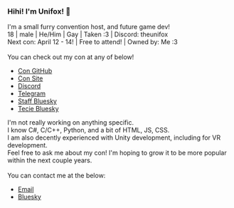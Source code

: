 ### Hihi! I'm Unifox! 👋

I'm a small furry convention host, and future game dev! \
18 | male | He/Him | Gay | Taken :3 | Discord: theunifox \
Next con: April 12 - 14! | Free to attend! | Owned by: Me :3 \
 \
You can check out my con at any of below!
 - [Con GitHub](https://github.com/The-Energetic-Convention)
 - [Con Site](https://thenergeticon.com)
 - [Discord](https://discord.gg/Rte9sbK76D)
 - [Telegram](https://t.me/thenergeticon)
 - [Staff Bluesky](https://bsky.app/profile/thenergeticon.com)
 - [Tecie Bluesky](https://bsky.app/profile/tecie.thenergeticon.com) 

I'm not really working on anything specific. \
I know C#, C/C++, Python, and a bit of HTML, JS, CSS. \
I am also decently experienced with Unity development, including for VR development. \
Feel free to ask me about my con! I'm hoping to grow it to be more popular within the next couple years. \
 \
You can contact me at the below:
 - [Email](mailto:unifox@thenergeticon.com)
 - [Bluesky](https://bsky.app/profile/unifox.thenergeticon.com)

